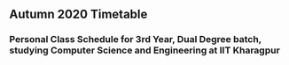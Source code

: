 ## Autumn 2020 Timetable

### Personal Class Schedule for 3rd Year, Dual Degree batch, studying Computer Science and Engineering at IIT Kharagpur